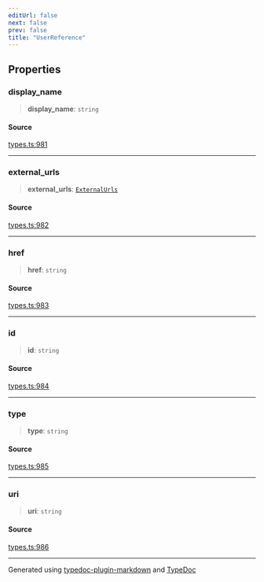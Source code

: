 ```yaml
---
editUrl: false
next: false
prev: false
title: "UserReference"
---
```


## Properties

### display\_name

> **display\_name**: `string`

#### Source

[types.ts:981](https://github.com/fostertheweb/spotify-web-sdk/blob/9d7441b/src/types.ts#L981)

***

### external\_urls

> **external\_urls**: [`ExternalUrls`](/api/interfaces/externalurls/)

#### Source

[types.ts:982](https://github.com/fostertheweb/spotify-web-sdk/blob/9d7441b/src/types.ts#L982)

***

### href

> **href**: `string`

#### Source

[types.ts:983](https://github.com/fostertheweb/spotify-web-sdk/blob/9d7441b/src/types.ts#L983)

***

### id

> **id**: `string`

#### Source

[types.ts:984](https://github.com/fostertheweb/spotify-web-sdk/blob/9d7441b/src/types.ts#L984)

***

### type

> **type**: `string`

#### Source

[types.ts:985](https://github.com/fostertheweb/spotify-web-sdk/blob/9d7441b/src/types.ts#L985)

***

### uri

> **uri**: `string`

#### Source

[types.ts:986](https://github.com/fostertheweb/spotify-web-sdk/blob/9d7441b/src/types.ts#L986)

***

Generated using [typedoc-plugin-markdown](https://www.npmjs.com/package/typedoc-plugin-markdown) and [TypeDoc](https://typedoc.org/)
